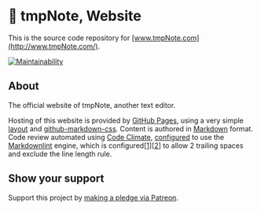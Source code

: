 # 📓 tmpNote, Website  

This is the source code repository for [www.tmpNote.com](http://www.tmpNote.com/).  

[![Maintainability](https://api.codeclimate.com/v1/badges/972c1e9416067d7fe368/maintainability)](https://codeclimate.com/github/nothingworksright/tmpnote_website/maintainability)  

## About  

The official website of tmpNote, another text editor.  

Hosting of this website is provided by [GitHub Pages](https://pages.github.com/), using a very simple [layout](https://github.com/nothingworksright/tmpnote_website/blob/master/_layouts/default.html) and [github-markdown-css](https://github.com/sindresorhus/github-markdown-css). Content is authored in [Markdown](https://daringfireball.net/projects/markdown/syntax) format. Code review automated using [Code Climate](https://codeclimate.com/github/nothingworksright/tmpnote_website), [configured](https://github.com/nothingworksright/tmpnote_website/blob/master/.codeclimate.yml) to use the [Markdownlint](https://github.com/mivok/markdownlint) engine, which is configured[[1](https://github.com/nothingworksright/tmpnote_website/blob/master/.mdlrc)][[2](https://github.com/nothingworksright/tmpnote_website/blob/master/.mdlstyle.rb)] to allow 2 trailing spaces and exclude the line length rule.

## Show your support  

Support this project by [making a pledge via Patreon](https://www.Patreon.com/jmg1138).  